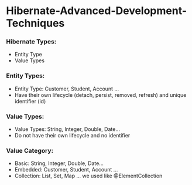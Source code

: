 # Hibernate-Advanced-Development-Techniques

<h3>Hibernate Types: </h3>
<ul>
    <li>Entity Type</li>
    <li>Value Types</li>
</ul>

<h3>Entity Types: </h3>
<ul>
    <li>Entity Type: Customer, Student, Account ...</li>
    <li>Have their own lifecycle (detach, persist, removed, refresh) and unique identifier (id)</li>
</ul>

<h3>Value Types: </h3>
<ul>
    <li>Value Types: String, Integer, Double, Date...</li>
    <li>Do not have their own lifecycle and no identifier</li>
</ul>

<h3>Value Category: </h3>
<ul>
    <li>Basic: String, Integer, Double, Date...</li>
    <li>Embedded: Customer, Student, Account ...</li>
    <li>Collection: List, Set, Map ... we used like @ElementCollection</li>
</ul>

